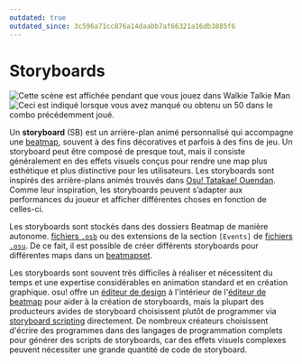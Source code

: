 ```yaml
---
outdated: true
outdated_since: 3c596a71cc876a14daabb7af66321a16db3885f6
---
```


# Storyboards

![Cette scène est affichée pendant que vous jouez dans Walkie Talkie Man](img/Sbpassing.png "Cette scène est affichée pendant que vous jouez dans Walkie Talkie Man")
![Ceci est indiqué lorsque vous avez manqué ou obtenu un 50 dans le combo précédemment joué.](img/Sbfailing.png "Ceci est indiqué lorsque vous avez manqué ou obtenu un 50 dans le combo précédemment joué.")

Un **storyboard** (SB) est un arrière-plan animé personnalisé qui accompagne une [beatmap](/wiki/Beatmap), souvent à des fins décoratives et parfois à des fins de jeu. Un storyboard peut être composé de presque tout, mais il consiste généralement en des effets visuels conçus pour rendre une map plus esthétique et plus distinctive pour les utilisateurs. Les storyboards sont inspirés des arrière-plans animés trouvés dans [Osu! Tatakae! Ouendan](/wiki/Glossary#ouendan). Comme leur inspiration, les storyboards peuvent s’adapter aux performances du joueur et afficher différentes choses en fonction de celles-ci.

Les storyboards sont stockés dans des dossiers Beatmap de manière autonome. [fichiers `.osb`](/wiki/osu!_File_Formats/Osb_(file_format)) ou des extensions de la section `[Events]` de [fichiers `.osu`](/wiki/osu!_File_Formats/Osu_(file_format)). De ce fait, il est possible de créer différents storyboards pour différentes maps dans un [beatmapset](/wiki/Glossary#beatmapset).

Les storyboards sont souvent très difficiles à réaliser et nécessitent du temps et une expertise considérables en animation standard et en création graphique. osu! offre un [éditeur de design](/wiki/Beatmap_Editor/Design) à l'intérieur de l'[éditeur de beatmap](/wiki/Beatmap_Editor) pour aider à la création de storyboards, mais la plupart des producteurs avides de storyboard choisissent plutôt de programmer via [storyboard scripting](/wiki/Storyboard_Scripting) directement. De nombreux créateurs choisissent d'écrire des programmes dans des langages de programmation complets pour générer des scripts de storyboards, car des effets visuels complexes peuvent nécessiter une grande quantité de code de storyboard.
